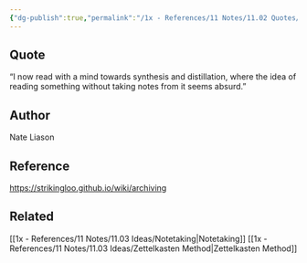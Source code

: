 ```yaml
---
{"dg-publish":true,"permalink":"/1x - References/11 Notes/11.02 Quotes/Notetaking - Nate Liason/","title":"Notetaking - Nate Liason","created":"2022-11-08T22:18:07.000+03:00","updated":"2024-02-14T20:18:40.173+03:00"}
---
```



## Quote
“I now read with a mind towards synthesis and distillation, where the idea of reading something without taking notes from it seems absurd.”

## Author
Nate Liason

## Reference
https://strikingloo.github.io/wiki/archiving

## Related
[[1x - References/11 Notes/11.03 Ideas/Notetaking\|Notetaking]]
[[1x - References/11 Notes/11.03 Ideas/Zettelkasten Method\|Zettelkasten Method]]